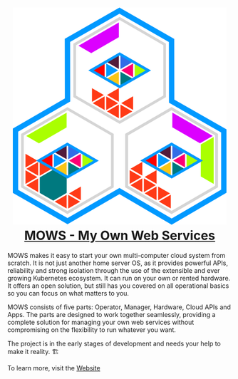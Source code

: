 
<div align="center">
<h1>
<a href="https://mows.cloud">
<div>
<img src="./website/public/assets/logos/mows_logo.svg"/>
</div>
MOWS - My Own Web Services 
</a>
</h1>

</div>

MOWS makes it easy to start your own multi-computer cloud system from scratch. It is not just another home server OS, as it provides powerful APIs, reliability and strong isolation through the use of the extensible and ever growing Kubernetes ecosystem. It can run on your own or rented hardware. It offers an open solution, but still has you covered on all operational basics so you can focus on what matters to you.

MOWS consists of five parts: Operator, Manager, Hardware, Cloud APIs and Apps.
The parts are designed to work together seamlessly, providing a complete
solution for managing your own web services without compromising on the
flexibility to run whatever you want.

The project is in the early stages of development and needs your help to make it reality. 🏗️

To learn more, visit the [Website](https://mows.cloud)

